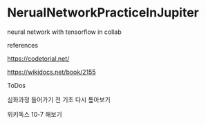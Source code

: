 # NerualNetworkPracticeInJupiter
neural network with tensorflow in collab

references

<a>https://codetorial.net/</a>

<a>https://wikidocs.net/book/2155</a>


ToDos

심화과정 들어가기 전 기초 다시 톺아보기

위키독스 10-7 해보기


